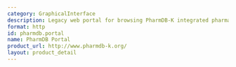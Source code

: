```yaml
---
category: GraphicalInterface
description: Legacy web portal for browsing PharmDB-K integrated pharmacological relationships
format: http
id: pharmdb.portal
name: PharmDB Portal
product_url: http://www.pharmdb-k.org/
layout: product_detail
---
```

